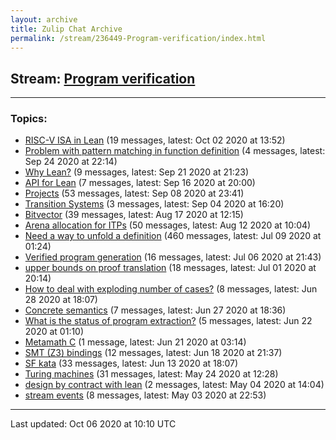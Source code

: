 ```yaml
---
layout: archive
title: Zulip Chat Archive
permalink: /stream/236449-Program-verification/index.html
---
```


## Stream: [Program verification](https://leanprover-community.github.io/archive/stream/236449-Program-verification/index.html)
---

### Topics:

* [RISC-V ISA in Lean](topic/RISC-V.20ISA.20in.20Lean.html) (19 messages, latest: Oct 02 2020 at 13:52)
* [Problem with pattern matching in function definition](topic/Problem.20with.20pattern.20matching.20in.20function.20definition.html) (4 messages, latest: Sep 24 2020 at 22:14)
* [Why Lean?](topic/Why.20Lean.3F.html) (9 messages, latest: Sep 21 2020 at 21:23)
* [API  for Lean](topic/API.20.20for.20Lean.html) (7 messages, latest: Sep 16 2020 at 20:00)
* [Projects](topic/Projects.html) (53 messages, latest: Sep 08 2020 at 23:41)
* [Transition Systems](topic/Transition.20Systems.html) (3 messages, latest: Sep 04 2020 at 16:20)
* [Bitvector](topic/Bitvector.html) (39 messages, latest: Aug 17 2020 at 12:15)
* [Arena allocation for ITPs](topic/Arena.20allocation.20for.20ITPs.html) (50 messages, latest: Aug 12 2020 at 10:04)
* [Need a way to unfold a definition](topic/Need.20a.20way.20to.20unfold.20a.20definition.html) (460 messages, latest: Jul 09 2020 at 01:24)
* [Verified program generation](topic/Verified.20program.20generation.html) (16 messages, latest: Jul 06 2020 at 21:43)
* [upper bounds on proof translation](topic/upper.20bounds.20on.20proof.20translation.html) (18 messages, latest: Jul 01 2020 at 20:14)
* [How to deal with exploding number of cases?](topic/How.20to.20deal.20with.20exploding.20number.20of.20cases.3F.html) (8 messages, latest: Jun 28 2020 at 18:07)
* [Concrete semantics](topic/Concrete.20semantics.html) (7 messages, latest: Jun 27 2020 at 18:36)
* [What is the status of program extraction?](topic/What.20is.20the.20status.20of.20program.20extraction.3F.html) (5 messages, latest: Jun 22 2020 at 01:10)
* [Metamath C](topic/Metamath.20C.html) (1 message, latest: Jun 21 2020 at 03:14)
* [SMT (Z3) bindings](topic/SMT.20(Z3).20bindings.html) (12 messages, latest: Jun 18 2020 at 21:37)
* [SF kata](topic/SF.20kata.html) (33 messages, latest: Jun 13 2020 at 18:07)
* [Turing machines](topic/Turing.20machines.html) (31 messages, latest: May 24 2020 at 12:28)
* [design by contract with lean](topic/design.20by.20contract.20with.20lean.html) (2 messages, latest: May 04 2020 at 14:04)
* [stream events](topic/stream.20events.html) (8 messages, latest: May 03 2020 at 22:53)

<hr><p>Last updated: Oct 06 2020 at 10:10 UTC</p>